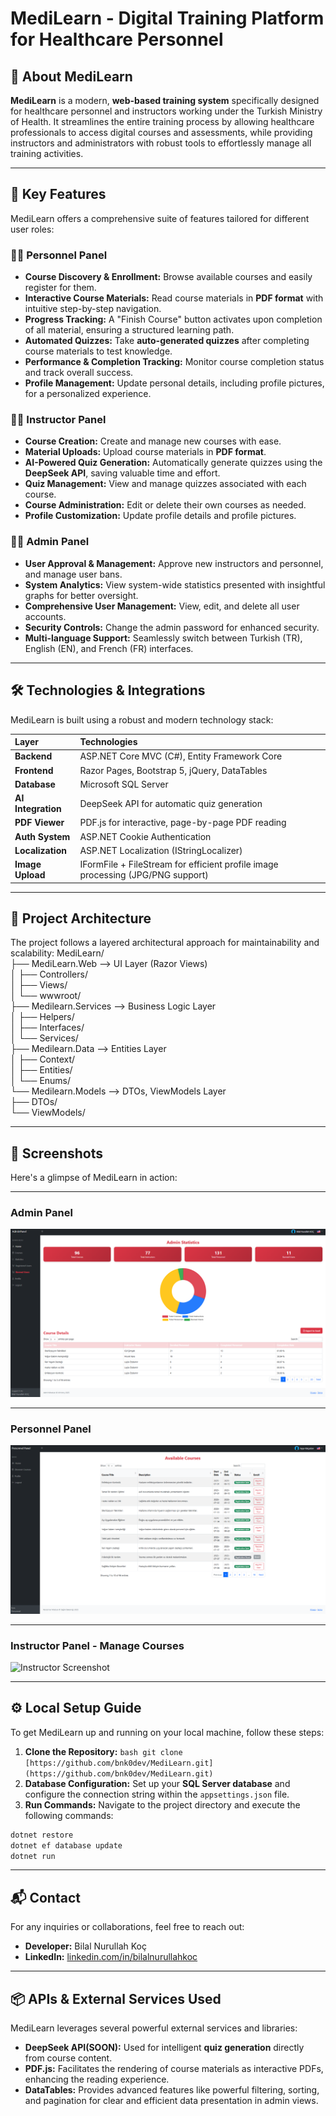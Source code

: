 
# MediLearn - Digital Training Platform for Healthcare Personnel

## 📌 About MediLearn

**MediLearn** is a modern, **web-based training system** specifically designed for healthcare personnel and instructors working under the Turkish Ministry of Health. It streamlines the entire training process by allowing healthcare professionals to access digital courses and assessments, while providing instructors and administrators with robust tools to effortlessly manage all training activities.

---

## 🚀 Key Features

MediLearn offers a comprehensive suite of features tailored for different user roles:

### 👨‍⚕️ Personnel Panel

* **Course Discovery & Enrollment:** Browse available courses and easily register for them.
* **Interactive Course Materials:** Read course materials in **PDF format** with intuitive step-by-step navigation.
* **Progress Tracking:** A "Finish Course" button activates upon completion of all material, ensuring a structured learning path.
* **Automated Quizzes:** Take **auto-generated quizzes** after completing course materials to test knowledge.
* **Performance & Completion Tracking:** Monitor course completion status and track overall success.
* **Profile Management:** Update personal details, including profile pictures, for a personalized experience.

### 👩‍🏫 Instructor Panel

* **Course Creation:** Create and manage new courses with ease.
* **Material Uploads:** Upload course materials in **PDF format**.
* **AI-Powered Quiz Generation:** Automatically generate quizzes using the **DeepSeek API**, saving valuable time and effort.
* **Quiz Management:** View and manage quizzes associated with each course.
* **Course Administration:** Edit or delete their own courses as needed.
* **Profile Customization:** Update profile details and profile pictures.

### 👨‍💼 Admin Panel

* **User Approval & Management:** Approve new instructors and personnel, and manage user bans.
* **System Analytics:** View system-wide statistics presented with insightful graphs for better oversight.
* **Comprehensive User Management:** View, edit, and delete all user accounts.
* **Security Controls:** Change the admin password for enhanced security.
* **Multi-language Support:** Seamlessly switch between Turkish (TR), English (EN), and French (FR) interfaces.

---

## 🛠️ Technologies & Integrations

MediLearn is built using a robust and modern technology stack:

| Layer             | Technologies                                                                   |
| :---------------- | :----------------------------------------------------------------------------- |
| **Backend** | ASP.NET Core MVC (C#), Entity Framework Core                                   |
| **Frontend** | Razor Pages, Bootstrap 5, jQuery, DataTables                                   |
| **Database** | Microsoft SQL Server                                                           |
| **AI Integration**| DeepSeek API for automatic quiz generation                                     |
| **PDF Viewer** | PDF.js for interactive, page-by-page PDF reading                               |
| **Auth System** | ASP.NET Cookie Authentication                                                  |
| **Localization** | ASP.NET Localization (IStringLocalizer)                                        |
| **Image Upload** | IFormFile + FileStream for efficient profile image processing (JPG/PNG support)|

---

## 🧩 Project Architecture

The project follows a layered architectural approach for maintainability and scalability:
MediLearn/  
├── MediLearn.Web              --> UI Layer (Razor Views)  
│   ├── Controllers/  
│   ├── Views/  
│   └── wwwroot/  
├── Medilearn.Services         --> Business Logic Layer  
│   ├── Helpers/  
│   ├── Interfaces/  
│   └── Services/  
├── Medilearn.Data             --> Entities Layer  
│   ├── Context/  
│   ├── Entities/  
│   └── Enums/  
└── Medilearn.Models           --> DTOs, ViewModels Layer  
    ├── DTOs/  
    └── ViewModels/

 ---
  ## 📸 Screenshots 
  
Here's a glimpse of MediLearn in action: 

  --- 
  
  ### Admin Panel 
  
  ![Admin Screenshot](gitImages/admin.png) 
  
  --- 
  
  ### Personnel Panel 
  ![Personnel Screenshot](gitImages/personel.png) 

--- 
### Instructor Panel - Manage Courses 

![Instructor Screenshot](gitImages/personel/instructor.png) 

--- 

## ⚙️ Local Setup Guide 
To get MediLearn up and running on your local machine, follow these steps: 

1. **Clone the Repository:** 
```bash git clone [https://github.com/bnk0dev/MediLearn.git](https://github.com/bnk0dev/MediLearn.git) ```
3. **Database Configuration:** 
Set up your **SQL Server database** and configure the connection string within the `appsettings.json` file. 
4. **Run Commands:** 
Navigate to the project directory and execute the following commands: 
```bash 
dotnet restore 
dotnet ef database update 
dotnet run
```

--- 

## 📬 Contact 

For any inquiries or collaborations, feel free to reach out: 
* **Developer:** Bilal Nurullah Koç
 * **LinkedIn:** [linkedin.com/in/bilalnurullahkoc](https://linkedin.com/in/bilalnurullahkoc) 

--- 

## 📦 APIs & External Services Used 

MediLearn leverages several powerful external services and libraries: 
* **DeepSeek API(SOON):** Used for intelligent **quiz generation** directly from course content. 
* **PDF.js:** Facilitates the rendering of course materials as interactive PDFs, enhancing the reading experience. 
* **DataTables:** Provides advanced features like powerful filtering, sorting, and pagination for clear and efficient data presentation in admin views.
